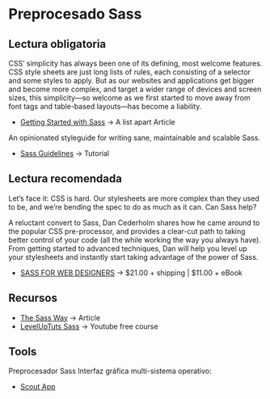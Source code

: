 # Preprocesado Sass

## Lectura obligatoria

CSS’ simplicity has always been one of its defining, most welcome features. CSS style sheets are just long lists of rules, each consisting of a selector and some styles to apply. But as our websites and applications get bigger and become more complex, and target a wider range of devices and screen sizes, this simplicity—so welcome as we first started to move away from font tags and table-based layouts—has become a liability.
- [Getting Started with Sass](https://alistapart.com/article/getting-started-with-sass) -> A list apart Article

An opinionated styleguide for writing sane, maintainable and scalable Sass.
- [Sass Guidelines](https://sass-guidelin.es/#introduction) -> Tutorial

## Lectura recomendada

Let’s face it: CSS is hard. Our stylesheets are more complex than they used to be, and we’re bending the spec to do as much as it can. Can Sass help?

A reluctant convert to Sass, Dan Cederholm shares how he came around to the popular CSS pre-processor, and provides a clear-cut path to taking better control of your code (all the while working the way you always have). From getting started to advanced techniques, Dan will help you level up your stylesheets and instantly start taking advantage of the power of Sass.
- [SASS FOR WEB DESIGNERS](https://abookapart.com/products/sass-for-web-designers) -> $21.00 + shipping | $11.00 + eBook

## Recursos

- [The Sass Way](http://thesassway.com/) -> Article
- [LevelUpTuts Sass](https://www.youtube.com/watch?v=fbVD32w1oTo&list=PL2CB1F80266E986EA) -> Youtube free course

## Tools

Preprocesador Sass Interfaz gráfica multi-sistema operativo:
- [Scout App](http://scout-app.io/)

